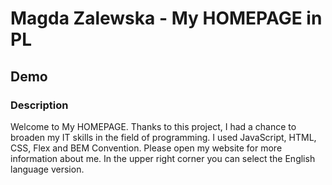 # Magda Zalewska - My HOMEPAGE in PL

## Demo


### Description

Welcome to My HOMEPAGE. Thanks to this project, I had a chance to broaden my IT skills in the field of programming. I used JavaScript, HTML, CSS, Flex and BEM Convention.
Please open my website for more information about me. In the upper right corner you can select the English language version.


